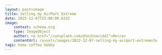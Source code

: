 ```yaml
---
layout: post+image
title: Selling my AirPort Extreme
date: 2022-12-07T22:00:00.833Z
image:
    context: schema.org
    type: ImageObject
    author: <a href="//unsplash.com/@technocidal">Me</a>
    contentUrl: /assets/images/2022-12-07-selling-my-airport-extreme/hero.JPG
tags: home coffee hobby
---
```


